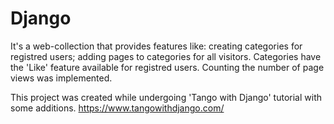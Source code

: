 # Django
It's a web-collection that provides features like: creating categories for registred users; adding pages to categories for all visitors.
Categories have the 'Like' feature available for registred users. Counting the number of page views was implemented.


This project was created while undergoing 'Tango with Django' tutorial with some additions.
https://www.tangowithdjango.com/
